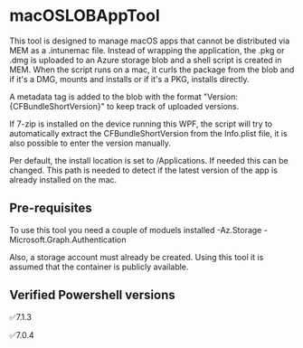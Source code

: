 # macOSLOBAppTool
This tool is designed to manage macOS apps that cannot be distributed via MEM as a .intunemac file.
Instead of wrapping the application, the .pkg or .dmg is uploaded to an Azure storage blob and a shell script
is created in MEM. When the script runs on a mac, it curls the package from the blob and if it's a DMG, mounts
and installs or if it's a PKG, installs directly.

A metadata tag is added to the blob with the format "Version: {CFBundleShortVersion}" to keep track of uploaded versions.

If 7-zip is installed on the device running this WPF, the script will try to automatically extract the CFBundleShortVersion
from the Info.plist file, it is also possible to enter the version manually.

Per default, the install location is set to /Applications. If needed this can be changed. This path is needed to detect if
the latest version of the app is already installed on the mac.

## Pre-requisites
To use this tool you need a couple of moduels installed
-Az.Storage
-Microsoft.Graph.Authentication

Also, a storage account must already be created. Using this tool it is assumed that the container is publicly available.

## Verified Powershell versions
:white_check_mark:7.1.3

:white_check_mark:7.0.4
